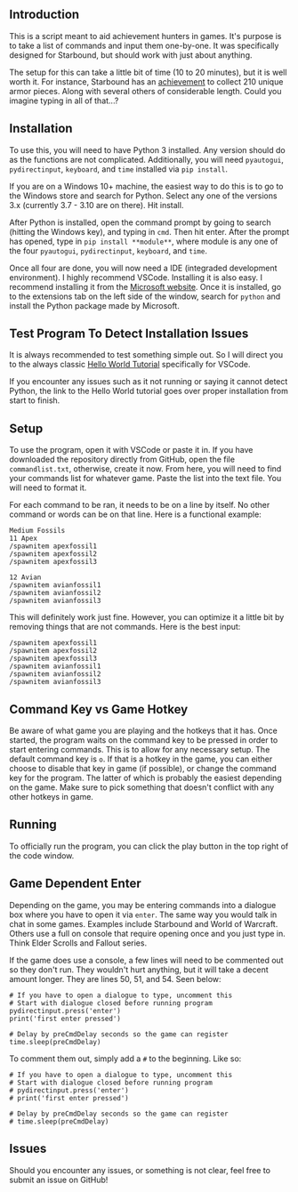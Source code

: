 ## Introduction

This is a script meant to aid achievement hunters in games. It's purpose is to take a list of commands and input them one-by-one. It was specifically designed for Starbound, but should work with just about anything.

The setup for this can take a little bit of time (10 to 20 minutes), but it is well worth it. For instance, Starbound has an [achievement](https://www.trueachievements.com/a317031/armour-aficionado-achievement) to collect 210 unique armor pieces. Along with several others of considerable length. Could you imagine typing in all of that...?

## Installation

To use this, you will need to have Python 3 installed. Any version should do as the functions are not complicated. Additionally, you will need `pyautogui`, `pydirectinput`, `keyboard`, and `time` installed via `pip install`.

If you are on a Windows 10+ machine, the easiest way to do this is to go to the Windows store and search for Python. Select any one of the versions 3.x (currently 3.7 - 3.10 are on there). Hit install.

After Python is installed, open the command prompt by going to search (hitting the Windows key), and typing in `cmd`. Then hit enter. After the prompt has opened, type in `pip install **module**`, where module is any one of the four `pyautogui`, `pydirectinput`, `keyboard`, and `time`.

Once all four are done, you will now need a IDE (integraded development environment). I highly recommend VSCode. Installing it is also easy. I recommend installing it from the [Microsoft website](https://code.visualstudio.com/download). Once it is installed, go to the extensions tab on the left side of the window, search for `python` and install the Python package made by Microsoft.

## Test Program To Detect Installation Issues

It is always recommended to test something simple out. So I will direct you to the always classic [Hello World Tutorial](https://code.visualstudio.com/docs/python/python-tutorial) specifically for VSCode.

If you encounter any issues such as it not running or saying it cannot detect Python, the link to the Hello World tutorial goes over proper installation from start to finish. 

## Setup

To use the program, open it with VSCode or paste it in. If you have downloaded the repository directly from GitHub, open the file `commandlist.txt`, otherwise, create it now. From here, you will need to find your commands list for whatever game. Paste the list into the text file. You will need to format it.

For each command to be ran, it needs to be on a line by itself. No other command or words can be on that line. Here is a functional example:

```
Medium Fossils
11 Apex
/spawnitem apexfossil1
/spawnitem apexfossil2
/spawnitem apexfossil3

12 Avian
/spawnitem avianfossil1
/spawnitem avianfossil2
/spawnitem avianfossil3
```

This will definitely work just fine. However, you can optimize it a little bit by removing things that are not commands. Here is the best input:

```
/spawnitem apexfossil1
/spawnitem apexfossil2
/spawnitem apexfossil3
/spawnitem avianfossil1
/spawnitem avianfossil2
/spawnitem avianfossil3
```

## Command Key vs Game Hotkey

Be aware of what game you are playing and the hotkeys that it has. Once started, the program waits on the command key to be pressed in order to start entering commands. This is to allow for any necessary setup. The default command key is `o`. If that is a hotkey in the game, you can either choose to disable that key in game (if possible), or change the command key for the program. The latter of which is probably the easiest depending on the game. Make sure to pick something that doesn't conflict with any other hotkeys in game.

## Running

To officially run the program, you can click the play button in the top right of the code window.

## Game Dependent Enter

Depending on the game, you may be entering commands into a dialogue box where you have to open it via `enter`. The same way you would talk in chat in some games. Examples include Starbound and World of Warcraft. Others use a full on console that require opening once and you just type in. Think Elder Scrolls and Fallout series.

If the game does use a console, a few lines will need to be commented out so they don't run. They wouldn't hurt anything, but it will take a decent amount longer. They are lines 50, 51, and 54. Seen below:

```
# If you have to open a dialogue to type, uncomment this
# Start with dialogue closed before running program
pydirectinput.press('enter')
print('first enter pressed')

# Delay by preCmdDelay seconds so the game can register
time.sleep(preCmdDelay)
```

To comment them out, simply add a `#` to the beginning. Like so:

```
# If you have to open a dialogue to type, uncomment this
# Start with dialogue closed before running program
# pydirectinput.press('enter')
# print('first enter pressed')

# Delay by preCmdDelay seconds so the game can register
# time.sleep(preCmdDelay)
```

## Issues

Should you encounter any issues, or something is not clear, feel free to submit an issue on GitHub!